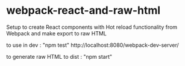 # webpack-react-and-raw-html
Setup to create React components with Hot reload functionality from Webpack and make export to raw HTML

to use in dev :
"npm test"
http://localhost:8080/webpack-dev-server/

to generate raw HTML to dist :
"npm start"
